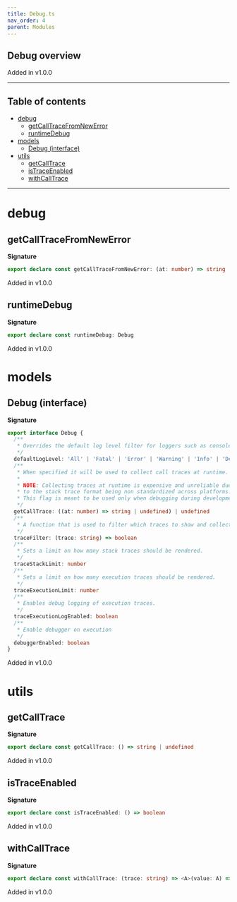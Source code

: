 ```yaml
---
title: Debug.ts
nav_order: 4
parent: Modules
---
```


## Debug overview

Added in v1.0.0

---

<h2 class="text-delta">Table of contents</h2>

- [debug](#debug)
  - [getCallTraceFromNewError](#getcalltracefromnewerror)
  - [runtimeDebug](#runtimedebug)
- [models](#models)
  - [Debug (interface)](#debug-interface)
- [utils](#utils)
  - [getCallTrace](#getcalltrace)
  - [isTraceEnabled](#istraceenabled)
  - [withCallTrace](#withcalltrace)

---

# debug

## getCallTraceFromNewError

**Signature**

```ts
export declare const getCallTraceFromNewError: (at: number) => string | undefined
```

Added in v1.0.0

## runtimeDebug

**Signature**

```ts
export declare const runtimeDebug: Debug
```

Added in v1.0.0

# models

## Debug (interface)

**Signature**

```ts
export interface Debug {
  /**
   * Overrides the default log level filter for loggers such as console.
   */
  defaultLogLevel: 'All' | 'Fatal' | 'Error' | 'Warning' | 'Info' | 'Debug' | 'Trace' | 'None'
  /**
   * When specified it will be used to collect call traces at runtime.
   *
   * NOTE: Collecting traces at runtime is expensive and unreliable due
   * to the stack trace format being non standardized across platforms.
   * This flag is meant to be used only when debugging during development.
   */
  getCallTrace: ((at: number) => string | undefined) | undefined
  /**
   * A function that is used to filter which traces to show and collect.
   */
  traceFilter: (trace: string) => boolean
  /**
   * Sets a limit on how many stack traces should be rendered.
   */
  traceStackLimit: number
  /**
   * Sets a limit on how many execution traces should be rendered.
   */
  traceExecutionLimit: number
  /**
   * Enables debug logging of execution traces.
   */
  traceExecutionLogEnabled: boolean
  /**
   * Enable debugger on execution
   */
  debuggerEnabled: boolean
}
```

Added in v1.0.0

# utils

## getCallTrace

**Signature**

```ts
export declare const getCallTrace: () => string | undefined
```

Added in v1.0.0

## isTraceEnabled

**Signature**

```ts
export declare const isTraceEnabled: () => boolean
```

Added in v1.0.0

## withCallTrace

**Signature**

```ts
export declare const withCallTrace: (trace: string) => <A>(value: A) => A
```

Added in v1.0.0
